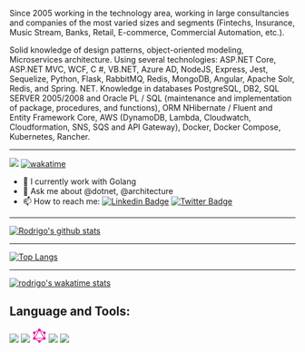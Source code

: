 Since 2005 working in the technology area, working in large consultancies and companies of the most varied sizes and segments (Fintechs, Insurance, Music Stream, Banks, Retail, E-commerce, Commercial Automation, etc.). 

Solid knowledge of design patterns, object-oriented modeling, Microservices architecture.
Using several technologies: ASP.NET Core, ASP.NET MVC, WCF, C #, VB.NET, Azure AD, NodeJS, Express, Jest, Sequelize, Python, Flask, RabbitMQ, Redis, MongoDB, Angular, Apache Solr, Redis, and Spring. NET. Knowledge in databases PostgreSQL, DB2, SQL SERVER 2005/2008 and Oracle PL / SQL (maintenance and implementation of package, procedures, and functions), ORM NHibernate / Fluent and Entity Framework Core, AWS (DynamoDB, Lambda, Cloudwatch, Cloudformation, SNS, SQS and API Gateway), Docker, Docker Compose, Kubernetes, Rancher.

----
![](https://komarev.com/ghpvc/?username=rodrigodosanjosoliveira)
[![wakatime](https://wakatime.com/badge/user/0a5ca1af-18a4-49f8-a87a-7989a8ee88f4.svg)](https://wakatime.com/@0a5ca1af-18a4-49f8-a87a-7989a8ee88f4)

<!-- - 🔭 I’m currently working on [**Vórtx**](https://vortx.com.br/) -->
- 🌱 I currently work with Golang
- 💬 Ask me about @dotnet, @architecture
- 📫 How to reach me: 
[![Linkedin Badge](https://img.shields.io/badge/-LinkedIn-blue?style=flat-square&logo=Linkedin&logoColor=white&link=https://www.linkedin.com/in/rodrigodosanjosoliveira/)](https://www.linkedin.com/in/rodrigodosanjosoliveira/)
[![Twitter Badge](https://img.shields.io/badge/-Twitter-1ca0f1?style=flat-square&labelColor=1ca0f1&logo=twitter&logoColor=white&link=https://twitter.com/orodrygw)](https://twitter.com/orodrygw)

----
[![Rodrigo's github stats](https://github-readme-stats.vercel.app/api?username=rodrigodosanjosoliveira&show=contribs&show_icons=true&count_private=true&layout=compact)](https://github.com/rodrigodosanjosoliveira/rodrigodosanjosoliveira)

----
[![Top Langs](https://github-readme-stats.vercel.app/api/top-langs/?username=rodrigodosanjosoliveira&layout=compact&langs_count=3)](https://github.com/rodrigodosanjosoliveira/rodrigodosanjosoliveira)

----
[![rodrigo's wakatime stats](https://github-readme-stats.vercel.app/api/wakatime?username=@0a5ca1af-18a4-49f8-a87a-7989a8ee88f4&layout=compact)](https://github.com/rodrigodosanjosoliveira/rodrigodosanjosoliveira)


## Language and Tools:


<code><img height="25" src="https://mlohrktvfr9b.i.optimole.com/scftOdE.tVDx~16b5e/w:500/h:500/q:mauto/https://www.nerdstickers.com.br/wp-content/uploads/2020/11/STK-167-Golang-5x7cm-1.jpg"></code>
<code><img height="25" src="https://upload.wikimedia.org/wikipedia/commons/thumb/9/9a/Visual_Studio_Code_1.35_icon.svg/512px-Visual_Studio_Code_1.35_icon.svg.png?20210804221519"></code>
<code><img height="25" src="https://raw.githubusercontent.com/github/explore/5c058a388828bb5fde0bcafd4bc867b5bb3f26f3/topics/graphql/graphql.png"></code>
<code><img height="25" src="https://upload.wikimedia.org/wikipedia/commons/thumb/0/05/Apache_kafka.svg/154px-Apache_kafka.svg.png?20210416085520"></code>
<code><img height="25" src="https://upload.wikimedia.org/wikipedia/commons/3/39/Kubernetes_logo_without_workmark.svg"></code>
<!--
**rodrigodosanjosoliveira/rodrigodosanjosoliveira** is a ✨ _special_ ✨ repository because its `README.md` (this file) appears on your GitHub profile.

Here are some ideas to get you started:


<!-- - 🤔 I’m looking to collaborate on [**Herbs**](https://herbsjs.org/)
- 👯 I’m looking to collaborate on ...
- 🤔 I’m looking for help with ...
- 💬 Ask me about ...
- 📫 How to reach me: ...
- 😄 Pronouns: ...
- ⚡ Fun fact: ...
-->
